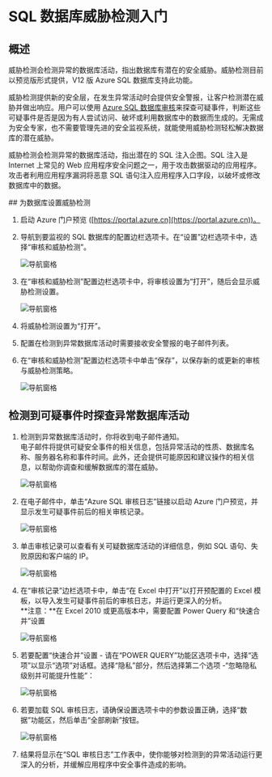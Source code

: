 <properties
   pageTitle="SQL 数据库威胁检测入门"
   description="如何开始在 Azure 门户预览中使用 SQL 数据库威胁检测"
   services="sql-database"
   documentationCenter=""
   authors="ronitr"
   manager="jhubbard"
   editor="v-romcal"/>  


<tags
   ms.service="sql-database"
   ms.devlang="NA"
   ms.topic="article"
   ms.tgt_pltfrm="NA"
   ms.workload="data-services"
   ms.date="07/10/2016"
   wacn.date="01/11/2017"
   ms.author="ronmat; ronitr"/>  


# SQL 数据库威胁检测入门

## 概述

威胁检测会检测异常的数据库活动，指出数据库有潜在的安全威胁。威胁检测目前以预览版形式提供，V12 版 Azure SQL 数据库支持此功能。

威胁检测提供新的安全层，在发生异常活动时会提供安全警报，让客户检测潜在威胁并做出响应。用户可以使用 [Azure SQL 数据库审核](/documentation/articles/sql-database-auditing-get-started/)来探查可疑事件，判断这些可疑事件是否是因为有人尝试访问、破坏或利用数据库中的数据而生成的。无需成为安全专家，也不需要管理先进的安全监视系统，就能使用威胁检测轻松解决数据库的潜在威胁。

威胁检测会检测异常的数据库活动，指出潜在的 SQL 注入企图。SQL 注入是 Internet 上常见的 Web 应用程序安全问题之一，用于攻击数据驱动的应用程序。攻击者利用应用程序漏洞将恶意 SQL 语句注入应用程序入口字段，以破坏或修改数据库中的数据。


##<a name="set-up-threat-detection-for-your-database"></a> 为数据库设置威胁检测

1. 启动 Azure 门户预览 ([https://portal.azure.cn](https://portal.azure.cn))。

2. 导航到要监视的 SQL 数据库的配置边栏选项卡。在“设置”边栏选项卡中，选择“审核和威胁检测”。

	![导航窗格][1]

3. 在“审核和威胁检测”配置边栏选项卡中，将审核设置为“打开”，随后会显示威胁检测设置。

	![导航窗格][2]

4. 将威胁检测设置为“打开”。

5. 配置在检测到异常数据库活动时需要接收安全警报的电子邮件列表。

6. 在“审核和威胁检测”配置边栏选项卡中单击“保存”，以保存新的或更新的审核与威胁检测策略。

	![导航窗格][3]


## 检测到可疑事件时探查异常数据库活动

1. 检测到异常数据库活动时，你将收到电子邮件通知。<br/> 
电子邮件将提供可疑安全事件的相关信息，包括异常活动的性质、数据库名称、服务器名称和事件时间。此外，还会提供可能原因和建议操作的相关信息，以帮助你调查和缓解数据库的潜在威胁。<br/>

	![导航窗格][4]

2. 在电子邮件中，单击“Azure SQL 审核日志”链接以启动 Azure 门户预览，并显示发生可疑事件前后的相关审核记录。

	![导航窗格][5]

3. 单击审核记录可以查看有关可疑数据库活动的详细信息，例如 SQL 语句、失败原因和客户端的 IP。

	![导航窗格][6]

4. 在“审核记录”边栏选项卡中，单击“在 Excel 中打开”以打开预配置的 Excel 模板，以导入发生可疑事件前后的审核日志，并运行更深入的分析。<br/> 
**注意：**在 Excel 2010 或更高版本中，需要配置 Power Query 和“快速合并”设置

	![导航窗格][7]

5. 若要配置“快速合并”设置 - 请在“POWER QUERY”功能区选项卡中，选择“选项”以显示“选项”对话框。选择“隐私”部分，然后选择第二个选项 -“忽略隐私级别并可能提升性能”：

	![导航窗格][8]

6. 若要加载 SQL 审核日志，请确保设置选项卡中的参数设置正确，选择“数据”功能区，然后单击“全部刷新”按钮。

	![导航窗格][9]

7. 结果将显示在“SQL 审核日志”工作表中，使你能够对检测到的异常活动运行更深入的分析，并缓解应用程序中安全事件造成的影响。


<!--Image references-->

[1]: ./media/sql-database-threat-detection-get-started/1_td_click_on_settings.png
[2]: ./media/sql-database-threat-detection-get-started/2_td_turn_on_auditing.png
[3]: ./media/sql-database-threat-detection-get-started/3_td_turn_on_threat_detection.png
[4]: ./media/sql-database-threat-detection-get-started/4_td_email.png
[5]: ./media/sql-database-threat-detection-get-started/5_td_audit_records.png
[6]: ./media/sql-database-threat-detection-get-started/6_td_audit_record_details.png
[7]: ./media/sql-database-threat-detection-get-started/7_td_audit_records_open_excel.png
[8]: ./media/sql-database-threat-detection-get-started/8_td_excel_fast_combine.png
[9]: ./media/sql-database-threat-detection-get-started/9_td_excel_parameters.png

<!---HONumber=Mooncake_Quality_Review_1215_2016-->